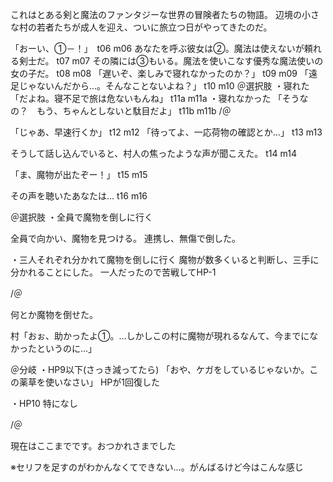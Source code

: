 これはとある剣と魔法のファンタジーな世界の冒険者たちの物語。
辺境の小さな村の若者たちが成人を迎え、ついに旅立つ日がやってきたのだ。

「おーい、①－！」　t06 m06
あなたを呼ぶ彼女は②。魔法は使えないが頼れる剣士だ。 t07 m07
その隣には③もいる。魔法を使いこなす優秀な魔法使いの女の子だ。 t08 m08
「遅いぞ、楽しみで寝れなかったのか？」 t09 m09
「遠足じゃないんだから…。そんなことないよね？」 t10 m10
＠選択肢
・寝れた
「だよね。寝不足で旅は危ないもんね」 t11a m11a
・寝れなかった
「そうなの？　もう、ちゃんとしないと駄目だよ」 t11b m11b
/＠

「じゃあ、早速行くか」 t12 m12
「待ってよ、一応荷物の確認とか…」 t13 m13

そうして話し込んでいると、村人の焦ったような声が聞こえた。 t14 m14

「ま、魔物が出たぞー！」 t15 m15

その声を聴いたあなたは… t16 m16

＠選択肢
・全員で魔物を倒しに行く

全員で向かい、魔物を見つける。
連携し、無傷で倒した。

・三人それぞれ分かれて魔物を倒しに行く
魔物が数多くいると判断し、三手に分かれることにした。
一人だったので苦戦してHP-1

/＠

何とか魔物を倒せた。

村「おぉ、助かったよ①。…しかしこの村に魔物が現れるなんて、今までになかったというのに…」

＠分岐
・HP9以下(さっき減ってたら)
「おや、ケガをしているじゃないか。この薬草を使いなさい」
HPが1回復した

・HP10
特になし

/＠

現在はここまでです。おつかれさまでした


※セリフを足すのがわかんなくてできない…。がんばるけど今はこんな感じ
